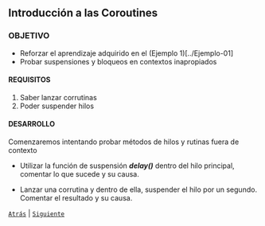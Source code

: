 ## Introducción a las Coroutines

### OBJETIVO 

- Reforzar el aprendizaje adquirido en el (Ejemplo 1)[../Ejemplo-01]
- Probar suspensiones y bloqueos en contextos inapropiados

#### REQUISITOS 

1. Saber lanzar corrutinas
2. Poder suspender hilos

#### DESARROLLO

Comenzaremos intentando probar métodos de hilos y rutinas fuera de contexto


- Utilizar la función de suspensión ***delay()*** dentro del hilo principal, comentar lo que sucede y su causa.

<!-- <details>
	<summary>respuesta</summary>
	
Nos arroja el siguiente error:

> Suspend function 'delay' should be called only from a coroutine or another suspend function

</details> -->

- Lanzar una corrutina y dentro de ella, suspender el hilo por un segundo. Comentar el resultado y su causa.

<!-- <details>
	<summary>respuesta</summary>
Al parecer, el thread principal no para, debido a que pese a que la corrutina se lanzó desde este, el hilo donde corre es otro, este hilo soporta muchas corrutinas.

</details>
 -->

[`Atrás`](../Ejemplo-01) | [`Siguiente`](../Ejemplo-02)
